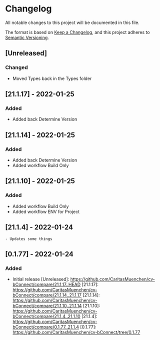 # Changelog
All notable changes to this project will be documented in this file.

The format is based on [Keep a Changelog](https://keepachangelog.com/en/1.0.0/),
and this project adheres to [Semantic Versioning](https://semver.org/spec/v2.0.0.html).

## [Unreleased]
### Changed
- Moved Types back in the Types folder

## [21.1.17] - 2022-01-25
### Added
- Added back Determine Version

## [21.1.14] - 2022-01-25
### Added
- Added back Determine Version
- Added workflow Build Only

## [21.1.10] - 2022-01-25
### Added
- Added workflow Build Only
- Added workflow ENV for Project

## [21.1.4] - 2022-01-24

    - Updates some things

## [0.1.77] - 2022-01-24

### Added
- Initial release
[Unreleased]: https://github.com/CaritasMuenchen/cv-bConnect/compare/21.1.17..HEAD
[21.1.17]: https://github.com/CaritasMuenchen/cv-bConnect/compare/21.1.14..21.1.17
[21.1.14]: https://github.com/CaritasMuenchen/cv-bConnect/compare/21.1.10..21.1.14
[21.1.10]: https://github.com/CaritasMuenchen/cv-bConnect/compare/21.1.4..21.1.10
[21.1.4]: https://github.com/CaritasMuenchen/cv-bConnect/compare/0.1.77..21.1.4
[0.1.77]: https://github.com/CaritasMuenchen/cv-bConnect/tree/0.1.77
